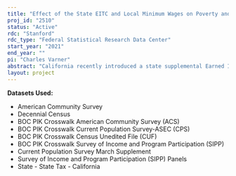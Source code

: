 ```yaml
---
title: "Effect of the State EITC and Local Minimum Wages on Poverty and Other Outcomes"
proj_id: "2510"
status: "Active"
rdc: "Stanford"
rdc_type: "Federal Statistical Research Data Center"
start_year: "2021"
end_year: ""
pi: "Charles Varner"
abstract: "California recently introduced a state supplemental Earned Income Tax Credit (EITC) with the express purpose of lowering poverty. Similarly, localities within California have increased the minimum wage in the last few years with the goal of decreasing inequality and decreasing poverty. This project seeks to understand how the California EITC and higher minimum wages impact measures of poverty and the behavioral impacts on various outcomes. These will be investigated by looking at small area poverty estimates and by looking at how the EITC and minimum wage affect poverty by those with different demographic characteristics, such as race."
layout: project
---
```


**Datasets Used:**

  - American Community Survey 
  - Decennial Census 
  - BOC PIK Crosswalk American Community Survey (ACS) 
  - BOC PIK Crosswalk Current Population Survey-ASEC (CPS) 
  - BOC PIK Crosswalk Census Unedited File (CUF) 
  - BOC PIK Crosswalk Survey of Income and Program Participation (SIPP) 
  - Current Population Survey March Supplement 
  - Survey of Income and Program Participation (SIPP) Panels 
  - State - State Tax - California 

